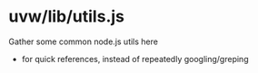 # uvw/lib/utils.js

Gather some common node.js utils here

  - for quick references, instead of repeatedly googling/greping

